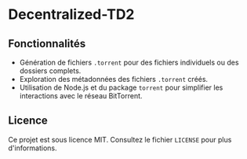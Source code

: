 # Decentralized-TD2

## Fonctionnalités
- Génération de fichiers `.torrent` pour des fichiers individuels ou des dossiers complets.
- Exploration des métadonnées des fichiers `.torrent` créés.
- Utilisation de Node.js et du package `torrent` pour simplifier les interactions avec le réseau BitTorrent.

## Licence
Ce projet est sous licence MIT. Consultez le fichier `LICENSE` pour plus d'informations.

